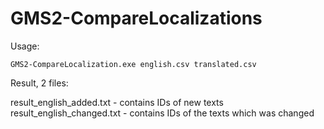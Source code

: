 # GMS2-CompareLocalizations

Usage:

    GMS2-CompareLocalization.exe english.csv translated.csv

Result, 2 files:

result_english_added.txt - contains IDs of new texts
result_english_changed.txt - contains IDs of the texts which was changed
